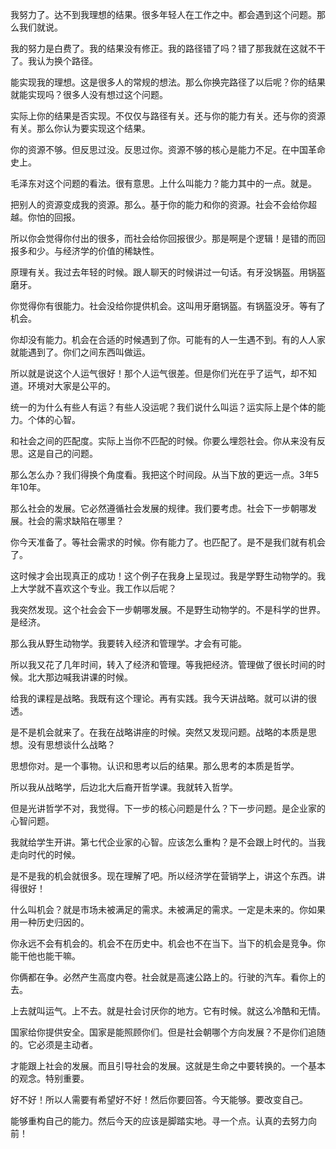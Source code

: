 我努力了。达不到我理想的结果。很多年轻人在工作之中。都会遇到这个问题。那么我们就说。

我的努力是白费了。我的结果没有修正。我的路径错了吗？错了那我就在这就不干了。我认为换个路径。

能实现我的理想。这是很多人的常规的想法。那么你换完路径了以后呢？你的结果就能实现吗？很多人没有想过这个问题。

实际上你的结果是否实现。不仅仅与路径有关。还与你的能力有关。还与你的资源有关。那么你认为要实现这个结果。

你的资源不够。但反思过没。反思过你。资源不够的核心是能力不足。在中国革命史上。

毛泽东对这个问题的看法。很有意思。上什么叫能力？能力其中的一点。就是。

把别人的资源变成我的资源。那么。基于你的能力和你的资源。社会不会给你超越。你怕的回报。

所以你会觉得你付出的很多，而社会给你回报很少。那是啊是个逻辑！是错的而回报多和少。与经济学的价值的稀缺性。

原理有关。我过去年轻的时候。跟人聊天的时候讲过一句话。有牙没锅盔。用锅盔磨牙。

你觉得你有很能力。社会没给你提供机会。这叫用牙磨锅盔。有锅盔没牙。等有了机会。

你却没有能力。机会在合适的时候遇到了你。可能有的人一生遇不到。有的人人家就能遇到了。你们之间东西叫做运。

所以就是说这个人运气很好！那个人运气很差。但是你们光在乎了运气，却不知道。环境对大家是公平的。

统一的为什么有些人有运？有些人没运呢？我们说什么叫运？运实际上是个体的能力。个体的心智。

和社会之间的匹配度。实际上当你不匹配的时候。你要么埋怨社会。你从来没有反思。这是自己的问题。

那么怎么办？我们得换个角度看。我把这个时间段。从当下放的更远一点。3年5年10年。

那么社会的发展。它必然遵循社会发展的规律。我们要考虑。社会下一步朝哪发展。社会的需求缺陷在哪里？

你今天准备了。等社会需求的时候。你有能力了。也匹配了。是不是我们就有机会了。

这时候才会出现真正的成功！这个例子在我身上呈现过。我是学野生动物学的。我上大学就不喜欢这个专业。我工作以后呢？

我突然发现。这个社会会下一步朝哪发展。不是野生动物学的。不是科学的世界。是经济。

那么我从野生动物学。我要转入经济和管理学。才会有可能。

所以我又花了几年时间，转入了经济和管理。等我把经济。管理做了很长时间的时候。北大那边喊我讲课的时候。

给我的课程是战略。我既有这个理论。再有实践。我今天讲战略。就可以讲的很透。

是不是机会就来了。在我在战略讲座的时候。突然又发现问题。战略的本质是思想。没有思想谈什么战略？

思想你对。是一个事物。认识和思考以后的结果。那么思考的本质是哲学。

所以我从战略学，后边北大后裔开哲学课。我就转入哲学。

但是光讲哲学不对，我觉得。下一步的核心问题是什么？下一步问题。是企业家的心智问题。

我就给学生开讲。第七代企业家的心智。应该怎么重构？是不会跟上时代的。当我走向时代的时候。

是不是我的机会就很多。现在理解了吧。所以经济学在营销学上，讲这个东西。讲得很好！

什么叫机会？就是市场未被满足的需求。未被满足的需求。一定是未来的。你如果用一种历史归因的。

你永远不会有机会的。机会不在历史中。机会也不在当下。当下的机会是竞争。你能干他也能干嘛。

你俩都在争。必然产生高度内卷。社会就是高速公路上的。行驶的汽车。看你上的去。

上去就叫运气。上不去。就是社会讨厌你的地方。它有时候。就这么冷酷和无情。

国家给你提供安全。国家是能照顾你们。但是社会朝哪个方向发展？不是你们追随的。它必须是主动者。

才能跟上社会的发展。而且引导社会的发展。这就是生命之中要转换的。一个基本的观念。特别重要。

好不好！所以人需要有希望好不好！然后你要回答。今天能够。要改变自己。

能够重构自己的能力。然后今天的应该是脚踏实地。寻一个点。认真的去努力向前！
